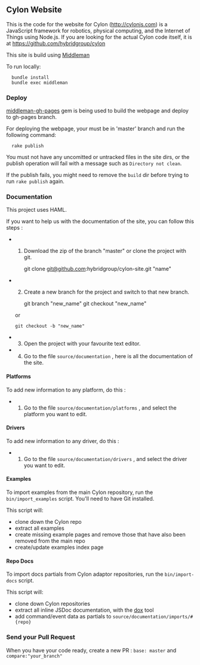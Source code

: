 ## Cylon Website

This is the code for the website for Cylon (http://cylonjs.com) is a JavaScript framework for robotics, physical computing, and the Internet of Things using Node.js.
If you are looking for the actual Cylon code itself, it is at https://github.com/hybridgroup/cylon

This site is build using [Middleman](http://middlemanapp.com/basics/getting-started/)

To run locally:

      bundle install
      bundle exec middleman

### Deploy

[middleman-gh-pages](https://github.com/neo/middleman-gh-pages) gem is being used to build the webpage and deploy to gh-pages branch.

For deploying the webpage, your must be in 'master' branch and run the following command:

      rake publish

You must not have any uncomitted or untracked files in the site dirs, or the publish operation will fail with a message such as `Directory not clean`.

If the publish fails, you might need to remove the `build` dir before trying to run `rake publish` again.

### Documentation

This project uses HAML.

If you want to help us with the documentation of the site, you can follow this steps :

- 1) Download the zip of the branch "master" or clone the project with git.

      git clone git@github.com:hybridgroup/cylon-site.git "name"

- 2) Create a new branch for the project and switch to that new branch.

      git branch "new_name"
      git checkout "new_name"

  or

      git checkout -b "new_name"

- 3) Open the project with your favourite text editor.

- 4) Go to the file `source/documentation` , here is all the documentation of the site.

#### Platforms

To add new information to any platform, do this :

- 1) Go to the file `source/documentation/platforms` , and select the platform you want to edit.

#### Drivers

To add new information to any driver, do this :

- 1) Go to the file `source/documentation/drivers` , and select the driver you want to edit.

#### Examples

To import examples from the main Cylon repository, run the `bin/import_examples`
script. You'll need to have Git installed.

This script will:

- clone down the Cylon repo
- extract all examples
- create missing example pages and remove those that have also been removed from the main repo
- create/update examples index page

#### Repo Docs

To import docs partials from Cylon adaptor repositories, run the
`bin/import-docs` script.

This script will:

- clone down Cylon repositories
- extract all inline JSDoc documentation, with the [dox](https://github.com/tj/dox) tool
- add command/event data as partials to `source/documentation/imports/#{repo}`

### Send your Pull Request

When you have your code ready, create a new PR : `base: master` and `compare:"your_branch"`
